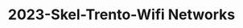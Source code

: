 ---
schema: default 
title: 2023-Skel-Trento-Wifi Networks 
organization: University of Trento - Knowledge Diversity  # Copyright Holders in the config file
notes: Returns all WIFI networks detected by the smartphone.
resources: 
    - name: codebook
      # URL must link to the corresponding codebook
      url: >-
          https://datascientiafoundation.github.io/LivePeople-Documentation/codebooks/2023_SKEL_Trento_wifinetworks.html
      format: html
license: >-
  ./../../resources/2023LivePeopleLicense.html
dataset_name: Wifinetworks
location: Trento (IT)
latitude_map: 46.04
longitude_map: 11.07
start_date: 2023-05-12T02:15
end_date: 2023-06-12T02:15
dataset_type: Sensors
sensor_type: Connectivity
size: 11.49 MB
dataset_format: parquet  
other_format: csv
number_participants: 58 
language: Not Applicable
collection_name: skel
project_url: <a href="https://ds.datascientia.eu/community/public/projects/">Datascientia community project</a>
5_stars: 3  # Fixed value
publication_date: 2024-11-16 14:15:08  # Current timestamp
identifier: 008.AAAQ.AAA.AO  # Generated based on the defined rules
request_contact: datadistribution.knowdive@unitn.it
maintainer: Andrea Bontempelli  # Maintainer based on authors
maintainer_email: datadistribution.knowdive@unitn.it  
category:
  - Dataset
---